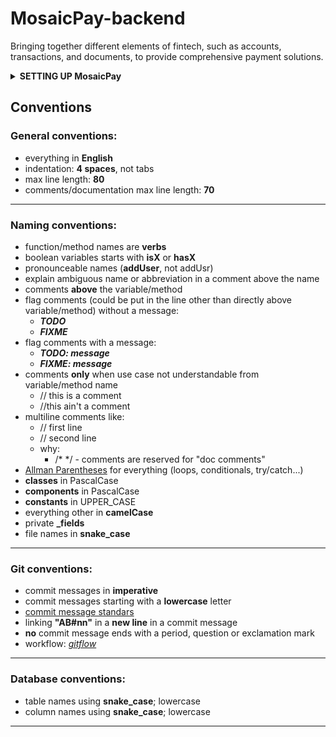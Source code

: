 # MosaicPay-backend
Bringing together different elements of fintech, such as accounts, transactions, and documents, to provide comprehensive payment solutions.
<br>

<details>
	<summary><b>SETTING UP MosaicPay</b></summary>
<br>

Download the project files on this [link](https://github.com/HarisKordic/MosaicPay-backend/tree/dev)

Setup the .env file **in the root of the mosaicpay** project for the backend service MosaicPay-Backend/mosaicpay. Setup the .env.development file in **the root of the frontend** folder for the Next.js application MosaicPay-Backend/mosaicpay/frontend.



**Navigate to the root folder MosaicPay-Backend/mosaicpay and run the following command**

<code>docker compose up --build </code>

Wait for the services and containers to load and go live. 



**API TESTING**	

You can test the API endpoints via Swagger on this [link](http://localhost:8000/swagger/). **Be careful to run the docker compose command before accessing Swagger**

**APP TESTING**

App [link](http://localhost:3000/login)

The app is fully functional from the base start. Dummy logins and accounts are:

​      "email": "johndoe@example.com",

​      "password": "password123"

​      "email": "janesmith@example.com",

​      "password": "qwerty456"

​      "email": "michael@example.com",

​      "password": "abcdef123"

​      "email": "emily@example.com",

​      "password": "p@ssw0rd"

​      "email": "david@example.com",

​      "password": "secret123"

Choose one of them and login. Feel free to explore the app. Create accounts, transactions, delete, edit and upload documents.



**KAFKA UI**

[Link](http://localhost:8080/)

Here you can see the different producers and events triggered in Kafka. You can also see different partitions and serialized message data.



**PG ADMIN**



You can use the [Postgre SQL DBMS](http://localhost:5050/browser/)

The master **password is codecta all lower case.**



Happy testing.

</details>

## Conventions

### General conventions:
- everything in **English**
- indentation: **4 spaces**, not tabs
- max line length: **80**
- comments/documentation max line length: **70**
---
### Naming conventions:
- function/method names are **verbs**
- boolean variables starts with **isX** or **hasX**
- pronounceable names (**addUser**, not addUsr)
- explain ambiguous name or abbreviation in a comment above the name
- comments **above** the variable/method
- flag comments (could be put in the line other than directly above variable/method) without a message:
	- ***TODO***
	- ***FIXME***
- flag comments with a message:
	- ***TODO: message***
	- ***FIXME: message***
- comments **only** when use case not understandable from variable/method name
	- // this is a comment
	- //this ain't a comment
- multiline comments like:
	- // first line
	- // second line
	- why:
		- /* */ - comments are reserved for "doc comments"
- [Allman Parentheses](https://en.wikipedia.org/wiki/Indentation_style#Allman_style) for everything (loops, conditionals, try/catch...)
- **classes** in PascalCase
- **components** in PascalCase
- **constants** in UPPER_CASE
- everything other in **camelCase**
- private **_fields**
- file names in **snake_case**
---

### Git conventions:
- commit messages in **imperative**
- commit messages starting with a **lowercase** letter
- [commit message standars](https://gist.github.com/tonibardina/9290fbc7d605b4f86919426e614fe692)
- linking **"AB#nn"** in a **new line** in a commit message
- **no** commit message ends with a period, question or exclamation mark
- workflow: [*gitflow*](https://www.atlassian.com/git/tutorials/comparing-workflows/gitflow-workflow)
---

### Database conventions:
- table names using **snake_case**; lowercase
- column names using **snake_case**; lowercase

---
